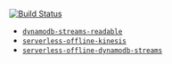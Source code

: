 [![Build Status](https://travis-ci.org/godu/serverless.svg?branch=master)](https://travis-ci.org/godu/serverless)


- [`dynamodb-streams-readable`](/packages/dynamodb-streams-readable)
- [`serverless-offline-kinesis`](/packages/serverless-offline-kinesis)
- [`serverless-offline-dynamodb-streams`](/packages/serverless-offline-dynamodb-streams)
